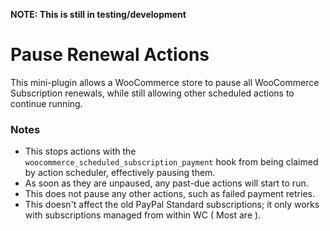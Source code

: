 **NOTE: This is still in testing/development**

# Pause Renewal Actions
This mini-plugin allows a WooCommerce store to pause all WooCommerce Subscription renewals, while still allowing other scheduled actions to continue running.


### Notes
- This stops actions with the `woocommerce_scheduled_subscription_payment` hook from being claimed by action scheduler, effectively pausing them.
- As soon as they are unpaused, any past-due actions will start to run.
- This does not pause any other actions, such as failed payment retries.
- This doesn't affect the old PayPal Standard subscriptions; it only works with subscriptions managed from within WC ( Most are ).
